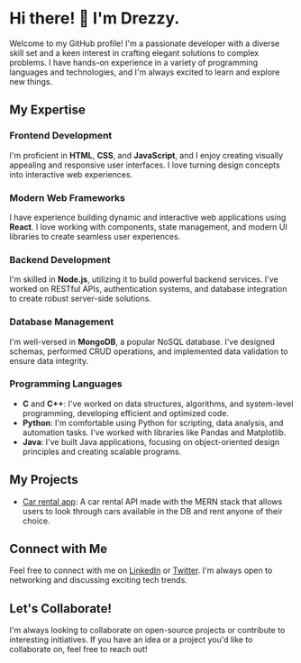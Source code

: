 # Hi there! 👋 I'm Drezzy.

Welcome to my GitHub profile! I'm a passionate developer with a diverse skill set and a keen interest in crafting elegant solutions to complex problems. I have hands-on experience in a variety of programming languages and technologies, and I'm always excited to learn and explore new things.

## My Expertise

### Frontend Development
I'm proficient in **HTML**, **CSS**, and **JavaScript**, and I enjoy creating visually appealing and responsive user interfaces. I love turning design concepts into interactive web experiences.

### Modern Web Frameworks
I have experience building dynamic and interactive web applications using **React**. I love working with components, state management, and modern UI libraries to create seamless user experiences.

### Backend Development
I'm skilled in **Node.js**, utilizing it to build powerful backend services. I've worked on RESTful APIs, authentication systems, and database integration to create robust server-side solutions.

### Database Management
I'm well-versed in **MongoDB**, a popular NoSQL database. I've designed schemas, performed CRUD operations, and implemented data validation to ensure data integrity.

### Programming Languages
- **C** and **C++**: I've worked on data structures, algorithms, and system-level programming, developing efficient and optimized code.
- **Python**: I'm comfortable using Python for scripting, data analysis, and automation tasks. I've worked with libraries like Pandas and Matplotlib.
- **Java**: I've built Java applications, focusing on object-oriented design principles and creating scalable programs.

## My Projects

- [Car rental app](https://github.com/Okedamola01/car_rental_app): A car rental API made with the MERN stack that allows users to look through cars available in the DB and rent anyone of their choice.
<!--- [Project Name](Link): Another project you've worked on, showcasing your skills and accomplishments.-->

## Connect with Me

Feel free to connect with me on [LinkedIn](https://www.linkedin.com/in/Okedamola01) or [Twitter](https://twitter.com/dre_black). I'm always open to networking and discussing exciting tech trends.

## Let's Collaborate!

I'm always looking to collaborate on open-source projects or contribute to interesting initiatives. If you have an idea or a project you'd like to collaborate on, feel free to reach out!

